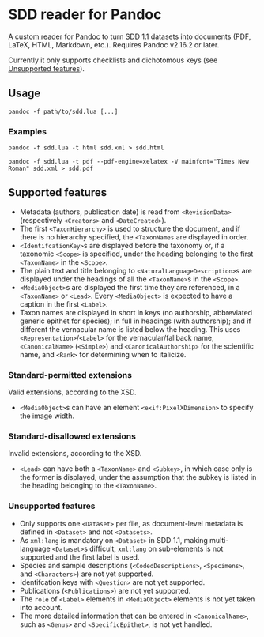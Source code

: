 # SDD reader for Pandoc

A [custom reader](https://pandoc.org/custom-readers.html) for [Pandoc](https://pandoc.org/)
to turn [SDD](https://sdd.tdwg.org/) 1.1 datasets into documents (PDF, LaTeX, HTML, Markdown, etc.).
Requires Pandoc v2.16.2 or later.

Currently it only supports checklists and dichotomous keys (see [Unsupported features](#unsupported-features)).

## Usage

    pandoc -f path/to/sdd.lua [...]

### Examples

    pandoc -f sdd.lua -t html sdd.xml > sdd.html

    pandoc -f sdd.lua -t pdf --pdf-engine=xelatex -V mainfont="Times New Roman" sdd.xml > sdd.pdf

## Supported features

- Metadata (authors, publication date) is read from `<RevisionData>` (respectively `<Creators>`
  and `<DateCreated>`).
- The first `<TaxonHierarchy>` is used to structure the document, and if there is no hierarchy
  specified, the `<TaxonNames` are displayed in order.
- `<IdentifcationKey>`s are displayed before the taxonomy or, if a taxonomic `<Scope>` is specified,
  under the heading belonging to the first `<TaxonName>` in the `<Scope>`.
- The plain text and title belonging to `<NaturalLanguageDescription>`s are displayed under the
  headings of all the `<TaxonName>`s in the `<Scope>`.
- `<MediaObject>`s are displayed the first time they are referenced, in a `<TaxonName>` or `<Lead>`.
  Every `<MediaObject>` is expected to have a caption in the first `<Label>`.
- Taxon names are displayed in short in keys (no authorship, abbreviated generic epithet for
  species); in full in headings (with authorship); and if different the vernacular name is
  listed below the heading. This uses `<Representation>`/`<Label>` for the vernacular/fallback name,
  `<CanonicalName>` (`<Simple>`) and `<CanonicalAuthorship>` for the scientific name, and `<Rank>`
  for determining when to italicize.

### Standard-permitted extensions

Valid extensions, according to the XSD.

- `<MediaObject>`s can have an element `<exif:PixelXDimension>` to specify the image width.

### Standard-disallowed extensions

Invalid extensions, according to the XSD.

- `<Lead>` can have both a `<TaxonName>` and `<Subkey>`, in which case only is the former is
  displayed, under the assumption that the subkey is listed in the heading belonging to the
  `<TaxonName>`.

### Unsupported features

- Only supports one `<Dataset>` per file, as document-level metadata is defined in `<Dataset>`
  and not `<Datasets>`.
- As `xml:lang` is mandatory on `<Dataset>` in SDD 1.1, making multi-language `<Dataset>`s difficult,
  `xml:lang` on sub-elements is not supported and the first label is used.
- Species and sample descriptions (`<CodedDescriptions>`, `<Specimens>`, and `<Characters>`) are not
  yet supported.
- Identifcation keys with `<Question>` are not yet supported.
- Publications (`<Publications>`) are not yet supported.
- The `role` of `<Label>` elements in `<MediaObject>` elements is not yet taken into account.
- The more detailed information that can be entered in `<CanonicalName>`, such as `<Genus>` and
  `<SpecificEpithet>`, is not yet handled.
